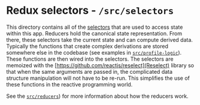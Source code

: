 # Redux selectors - `/src/selectors`

This directory contains all of the [selectors](http://redux.js.org/docs/recipes/ComputingDerivedData.html) that are used to access state within this app. Reducers hold the canonical state representation. From there, these selectors take the current state and can compute derived data. Typically the functions that create complex derivations are stored somewhere else in the codebase (see examples in [`src/profile-logic`](../profile-logic)). These functions are then wired into the selectors. The selectors are memoized with the [https://github.com/reactjs/reselect](Reselect) library so that when the same arguments are passed in, the complicated data structure manipulation will not have to be re-run. This simplifies the use of these functions in the reactive programming world.

See the [`src/reducers`](../reducers)) for more information about how the reducers work.
